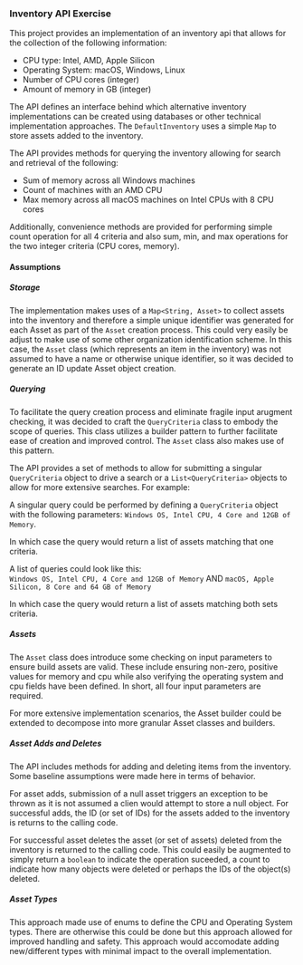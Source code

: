 ### Inventory API Exercise

This project provides an implementation of an inventory api that allows for the collection of the following information:

- CPU type: Intel, AMD, Apple Silicon
- Operating System: macOS, Windows, Linux
- Number of CPU cores (integer)
- Amount of memory in GB (integer)

The API defines an interface behind which alternative inventory implementations can be created using databases or other 
technical implementation approaches. The `DefaultInventory` uses a simple `Map` to store assets added to the inventory.

The API provides methods for querying the inventory allowing for search and retrieval of the following:

- Sum of memory across all Windows machines
- Count of machines with an AMD CPU
- Max memory across all macOS machines on Intel CPUs with 8 CPU cores

Additionally, convenience methods are provided for performing simple count operation for all 4 criteria and also sum, 
min, and max operations for the two integer criteria (CPU cores, memory).

#### Assumptions

##### Storage
The implementation makes uses of a `Map<String, Asset>` to collect assets into the inventory and therefore a simple 
unique identifier was generated for each Asset as part of the `Asset` creation process. This could very easily be 
adjust to make use of some other organization identification scheme. In this case, the `Asset` class (which represents 
an item in the inventory) was not assumed to have a name or otherwise unique identifier, so it was decided to generate 
an ID update Asset object creation.

##### Querying 
To facilitate the query creation process and eliminate fragile input arugment checking, it was decided to craft the 
`QueryCriteria` class to embody the scope of queries. This class utilizes a builder pattern to further facilitate ease 
of creation and improved control. The `Asset` class also makes use of this pattern.

The API provides a set of methods to allow for submitting a singular `QueryCriteria` object to drive a search or a 
`List<QueryCriteria>` objects to allow for more extensive searches. For example:

A singular query could be performed by defining a `QueryCriteria` object with the following parameters:
    `Windows OS, Intel CPU, 4 Core and 12GB of Memory`.
    
In which case the query would return a list of assets matching that one criteria.
    
A list of queries could look like this:   
    `Windows OS, Intel CPU, 4 Core and 12GB of Memory` AND
    `macOS, Apple Silicon, 8 Core and 64 GB of Memory`
    
In which case the query would return a list of assets matching both sets criteria.

##### Assets 
The `Asset` class does introduce some checking on input parameters to ensure build assets are valid. These include 
ensuring non-zero, positive values for memory and cpu while also verifying the operating system and cpu fields have 
been defined. In short, all four input parameters are required. 

For more extensive implementation scenarios, the Asset builder could be extended to decompose into more granular 
Asset classes and builders.

##### Asset Adds and Deletes
The API includes methods for adding and deleting items from the inventory. Some baseline assumptions were made here 
in terms of behavior.

For asset adds, submission of a null asset triggers an exception to be thrown as it is not assumed a clien would attempt
to store a null object.
For successful adds, the ID (or set of IDs) for the assets added to the inventory is returns to the calling code.  

For successful asset deletes the asset (or set of assets) deleted from the inventory is returned to the calling code.
This could easily be augmented to simply return a `boolean` to indicate the operation suceeded, a count to indicate how 
many objects were deleted or perhaps the IDs of the object(s) deleted.

##### Asset Types
This approach made use of enums to define the CPU and Operating System types. There are otherwise this could be 
done but this approach allowed for improved handling and safety.  This approach would accomodate adding new/different
types with minimal impact to the overall implementation. 